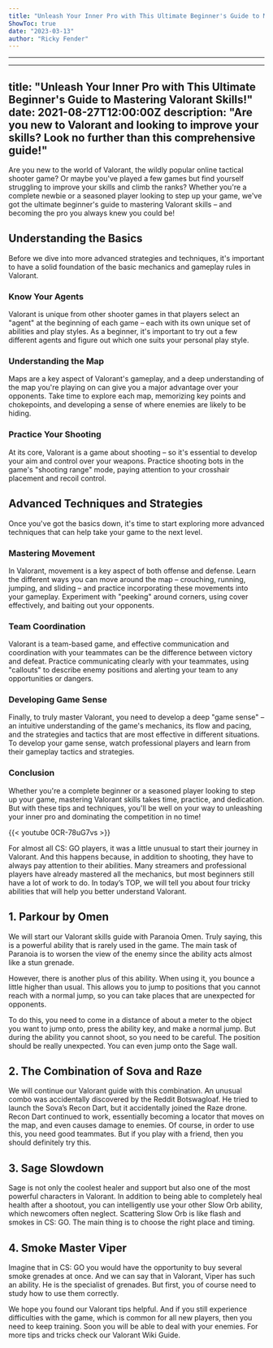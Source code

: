 ```yaml
---
title: "Unleash Your Inner Pro with This Ultimate Beginner's Guide to Mastering Valorant Skills!"
ShowToc: true 
date: "2023-03-13"
author: "Ricky Fender"
---
```

*****
---
title: "Unleash Your Inner Pro with This Ultimate Beginner's Guide to Mastering Valorant Skills!"
date: 2021-08-27T12:00:00Z
description: "Are you new to Valorant and looking to improve your skills? Look no further than this comprehensive guide!"
---

Are you new to the world of Valorant, the wildly popular online tactical shooter game? Or maybe you've played a few games but find yourself struggling to improve your skills and climb the ranks? Whether you're a complete newbie or a seasoned player looking to step up your game, we've got the ultimate beginner's guide to mastering Valorant skills – and becoming the pro you always knew you could be!

## Understanding the Basics

Before we dive into more advanced strategies and techniques, it's important to have a solid foundation of the basic mechanics and gameplay rules in Valorant.

### Know Your Agents

Valorant is unique from other shooter games in that players select an "agent" at the beginning of each game – each with its own unique set of abilities and play styles. As a beginner, it's important to try out a few different agents and figure out which one suits your personal play style.

### Understanding the Map

Maps are a key aspect of Valorant's gameplay, and a deep understanding of the map you're playing on can give you a major advantage over your opponents. Take time to explore each map, memorizing key points and chokepoints, and developing a sense of where enemies are likely to be hiding.

### Practice Your Shooting

At its core, Valorant is a game about shooting – so it's essential to develop your aim and control over your weapons. Practice shooting bots in the game's "shooting range" mode, paying attention to your crosshair placement and recoil control.

## Advanced Techniques and Strategies

Once you've got the basics down, it's time to start exploring more advanced techniques that can help take your game to the next level.

### Mastering Movement

In Valorant, movement is a key aspect of both offense and defense. Learn the different ways you can move around the map – crouching, running, jumping, and sliding – and practice incorporating these movements into your gameplay. Experiment with "peeking" around corners, using cover effectively, and baiting out your opponents.

### Team Coordination

Valorant is a team-based game, and effective communication and coordination with your teammates can be the difference between victory and defeat. Practice communicating clearly with your teammates, using "callouts" to describe enemy positions and alerting your team to any opportunities or dangers.

### Developing Game Sense

Finally, to truly master Valorant, you need to develop a deep "game sense" – an intuitive understanding of the game's mechanics, its flow and pacing, and the strategies and tactics that are most effective in different situations. To develop your game sense, watch professional players and learn from their gameplay tactics and strategies.

### Conclusion

Whether you're a complete beginner or a seasoned player looking to step up your game, mastering Valorant skills takes time, practice, and dedication. But with these tips and techniques, you'll be well on your way to unleashing your inner pro and dominating the competition in no time!

{{< youtube 0CR-78uG7vs >}} 



For almost all CS: GO players, it was a little unusual to start their journey in Valorant. And this happens because, in addition to shooting, they have to always pay attention to their abilities. Many streamers and professional players have already mastered all the mechanics, but most beginners still have a lot of work to do. In today’s TOP, we will tell you about four tricky abilities that will help you better understand Valorant.
 
## 1. Parkour by Omen
 
We will start our Valorant skills guide with Paranoia Omen. Truly saying, this is a powerful ability that is rarely used in the game. The main task of Paranoia is to worsen the view of the enemy since the ability acts almost like a stun grenade.
 
However, there is another plus of this ability. When using it, you bounce a little higher than usual. This allows you to jump to positions that you cannot reach with a normal jump, so you can take places that are unexpected for opponents.
 
To do this, you need to come in a distance of about a meter to the object you want to jump onto, press the ability key, and make a normal jump. But during the ability you cannot shoot, so you need to be careful. The position should be really unexpected. You can even jump onto the Sage wall.
 
## 2. The Combination of Sova and Raze
 
We will continue our Valorant guide with this combination. An unusual combo was accidentally discovered by the Reddit Botswagloaf. He tried to launch the Sova’s Recon Dart, but it accidentally joined the Raze drone. Recon Dart continued to work, essentially becoming a locator that moves on the map, and even causes damage to enemies. Of course, in order to use this, you need good teammates. But if you play with a friend, then you should definitely try this.
 
## 3. Sage Slowdown
 
Sage is not only the coolest healer and support but also one of the most powerful characters in Valorant. In addition to being able to completely heal health after a shootout, you can intelligently use your other Slow Orb ability, which newcomers often neglect. Scattering Slow Orb is like flash and smokes in CS: GO. The main thing is to choose the right place and timing.
 
## 4. Smoke Master Viper
 
Imagine that in CS: GO you would have the opportunity to buy several smoke grenades at once. And we can say that in Valorant, Viper has such an ability. He is the specialist of grenades. But first, you of course need to study how to use them correctly.
 
We hope you found our Valorant tips helpful. And if you still experience difficulties with the game, which is common for all new players, then you need to keep training. Soon you will be able to deal with your enemies. For more tips and tricks check our Valorant Wiki Guide.





